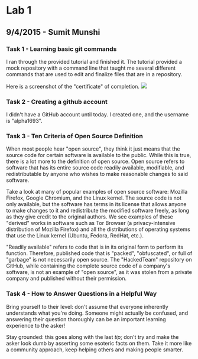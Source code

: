 # Lab 1
## 9/4/2015 - Sumit Munshi

### Task 1 - Learning basic git commands
I ran through the provided tutorial and finished it.  The tutorial provided a mock repository with a command line that taught me several different commands that are used to edit and finalize files that are in a repository.

Here is a screenshot of the "certificate" of completion.
![](https://cloud.githubusercontent.com/assets/14128808/9688971/9ba22df0-5300-11e5-8d06-1c97bb3c5539.png)

### Task 2 - Creating a github account
I didn't have a GitHub account until today.  I created one, and the username is "alpha1693".

### Task 3 - Ten Criteria of Open Source Definition
When most people hear "open source", they think it just means that the source code for certain software is available to the public.  While this is true, there is a lot more to the definition of open source.  Open source refers to software that has its entire source code readily available, modifiable, and redistributable by anyone who wishes to make reasonable changes to said software. 

Take a look at many of popular examples of open source software: Mozilla Firefox, Google Chromium, and the Linux kernel.  The source code is not only available, but the software has terms in its license that allows anyone to make changes to it and redistribute the modified software freely, as long as they give credit to the original authors.  We see examples of these "derived" works in software such as Tor Browser (a privacy-intensive distribution of Mozilla Firefox) and all the distributions of operating systems that use the Linux kernel (Ubuntu, Fedora, RedHat, etc.).

"Readily available" refers to code that is in its original form to perform its function.  Therefore, published code that is "packed", "obfuscated", or full of "garbage" is not necessarily open source.
The "HackedTeam" repository on GitHub, while containing the complete source code of a company's software, is not an example of "open source", as it was stolen from a private company and published without their permission.

### Task 4 - How to Answer Questions in a Helpful Way
Bring yourself to their level: don't assume that everyone inherently understands what you're doing.  Someone might actually be confused, and answering their question thoroughly can be an important learning experience to the asker!

Stay grounded: this goes along with the last *tip*; don't try and make the asker look dumb by asserting some esoteric facts on them.  Take it more like a community approach, keep helping others and making people smarter.



